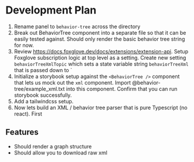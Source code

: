 # Development Plan

1. Rename panel to `behavior-tree` across the directory
2. Break out BehaviorTree component into a separate file so that it can be easily tested against. Should only render the basic behavior tree string for now.
3. Review https://docs.foxglove.dev/docs/extensions/extension-api. Setup Foxglove subscription logic at top level as a setting. Create new setting `behaviorTreeXmlTopic` which sets a state variable string `behaviorTreeXml` that is passed down to `<BehaviorTree xml={behaviorTreeXml} />
4. Initialize a storybook setup against the `<BehaviorTree />` component that lets us mock out the `xml` component. Import @behavior-tree/example_xml.txt into this component. Confirm that you can run storybook successfully.
5. Add a tailwindcss setup.
6. Now lets build an XML / behavior tree parser that is pure Typescript (no react). First


## Features

- Should render a graph structure
- Should allow you to download raw xml

